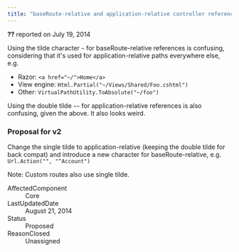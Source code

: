 ```yaml
---
title: "baseRoute-relative and application-relative controller reference syntax is confusing #1159"
---
```

<div class="issue-report"><div class="issue-header"><b>??</b> reported on <time datetime="2014-07-19T18:14:23.927-07:00" title="2014-07-19T18:14:23.927-07:00">July 19, 2014</time></div><div class="issue-message" markdown="1">

Using the tilde character `~` for baseRoute-relative references is confusing, considering that it's used for application-relative paths everywhere else, e.g.

- Razor: `<a href="~/">Home</a>` 
- View engine: `Html.Partial("~/Views/Shared/Foo.cshtml")`
- Other: `VirtualPathUtility.ToAbsolute("~/foo")`

Using the double tilde `~~` for application-relative references is also confusing, given the above. It also looks weird.

### Proposal for v2
Change the single tilde to application-relative (keeping the double tilde for back compat) and introduce a new character for baseRoute-relative, e.g. `Url.Action("", "^Account")`

Note: Custom routes also use single tilde.

</div><div class="issue-footer"><dl><dt>AffectedComponent</dt><dd>Core</dd><dt>LastUpdatedDate</dt><dd><time datetime="2014-08-21T21:36:08.123-07:00" title="2014-08-21T21:36:08.123-07:00">August 21, 2014</time></dd><dt>Status</dt><dd>Proposed</dd><dt>ReasonClosed</dt><dd>Unassigned</dd></dl></div></div>